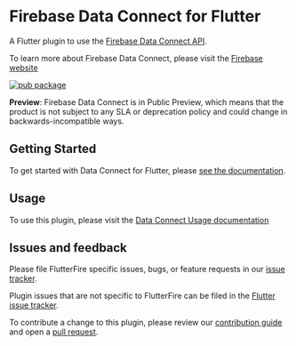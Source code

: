 # Firebase Data Connect for Flutter

A Flutter plugin to use the [Firebase Data Connect API](https://firebase.google.com/docs/data-connect/).

To learn more about Firebase Data Connect, please visit the [Firebase website](https://firebase.google.com/products/data-connect)

[![pub package](https://img.shields.io/pub/v/firebase_data_connect.svg)](https://pub.dev/packages/firebase_data_connect)

**Preview**: Firebase Data Connect is in Public Preview, which means that the product is not subject to any SLA or deprecation policy and could change in backwards-incompatible ways.

## Getting Started

To get started with Data Connect for Flutter, please [see the documentation](https://firebase.google.com/docs/data-connect/quickstart).

## Usage

To use this plugin, please visit the [Data Connect Usage documentation](https://firebase.google.com/docs/data-connect/gp/schemas-queries-mutations)

## Issues and feedback

Please file FlutterFire specific issues, bugs, or feature requests in our [issue tracker](https://github.com/firebase/flutterfire/issues/new).

Plugin issues that are not specific to FlutterFire can be filed in the [Flutter issue tracker](https://github.com/flutter/flutter/issues/new).

To contribute a change to this plugin,
please review our [contribution guide](https://github.com/firebase/flutterfire/blob/master/CONTRIBUTING.md)
and open a [pull request](https://github.com/firebase/flutterfire/pulls).
